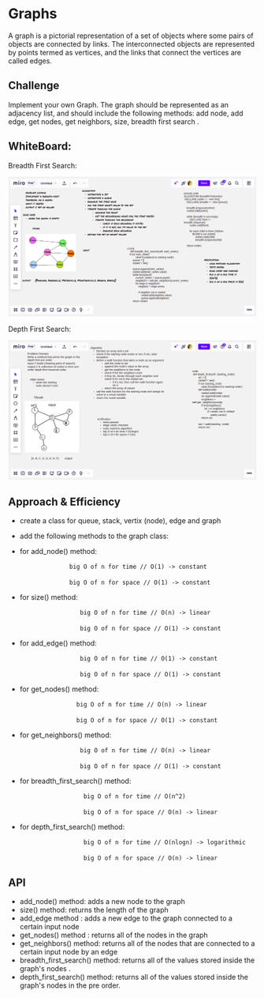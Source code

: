 # Graphs

A graph is a pictorial representation of a set of objects where some pairs of objects are connected by links. The interconnected objects are represented by points termed as vertices, and the links that connect the vertices are called edges.

## Challenge
Implement your own Graph. The graph should be represented as an adjacency list, and should include the following methods: add node, add edge, get nodes, get neighbors, size, breadth first search .

## WhiteBoard:

Breadth First Search:

![breadth](breadth-first.png)

Depth First Search:

![depth](depth_first.png)


## Approach & Efficiency

- create a class for queue, stack, vertix (node), edge and graph
- add the following methods to the graph class:

- for add_node() method:

                    big O of n for time // O(1) -> constant

                    big O of n for space // O(1) -> constant

- for size() method:

                       big O of n for time // O(n) -> linear

                       big O of n for space // O(1) -> constant

-  for add_edge() method:

                        big O of n for time // O(1) -> constant

                        big O of n for space // O(1) -> constant
-  for get_nodes() method:

                       big O of n for time // O(n) -> linear

                       big O of n for space // O(1) -> constant

-  for get_neighbors() method:

                        big O of n for time // O(n) -> linear

                        big O of n for space // O(1) -> constant
- for breadth_first_search() method:

                        big O of n for time // O(n^2)

                        big O of n for space // O(n) -> linear

- for depth_first_search() method:

                        big O of n for time // O(nlogn) -> logarithmic

                        big O of n for space // O(n) -> linear


## API
- add_node() method: adds a new node to the graph
- size() method: returns the length of the graph
- add_edge method : adds a new edge to the graph connected to a certain input node
- get_nodes() method : returns all of the nodes in the graph
- get_neighbors() method: returns all of the nodes that are connected to a certain input node by an edge
- breadth_first_search() method: returns all of the values stored inside the graph's nodes .
- depth_first_search() method: returns all of the values stored inside the graph's nodes in the pre order.
